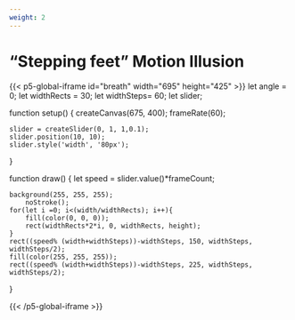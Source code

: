 ```yaml
---
weight: 2
---
```


# “Stepping feet” Motion Illusion

{{< p5-global-iframe id="breath" width="695" height="425" >}}
  let angle = 0;
  let widthRects = 30;
  let widthSteps= 60;
  let slider;

  function setup() {
    createCanvas(675, 400);
    frameRate(60);

    slider = createSlider(0, 1, 1,0.1);
    slider.position(10, 10);
    slider.style('width', '80px');
  }

  function draw() {
    let speed = slider.value()*frameCount;

    background(255, 255, 255);
        noStroke();
    for(let i =0; i<(width/widthRects); i++){
        fill(color(0, 0, 0));
        rect(widthRects*2*i, 0, widthRects, height);
    }
    rect((speed% (width+widthSteps))-widthSteps, 150, widthSteps, widthSteps/2);
    fill(color(255, 255, 255));
    rect((speed% (width+widthSteps))-widthSteps, 225, widthSteps, widthSteps/2);
  }

{{< /p5-global-iframe >}}
